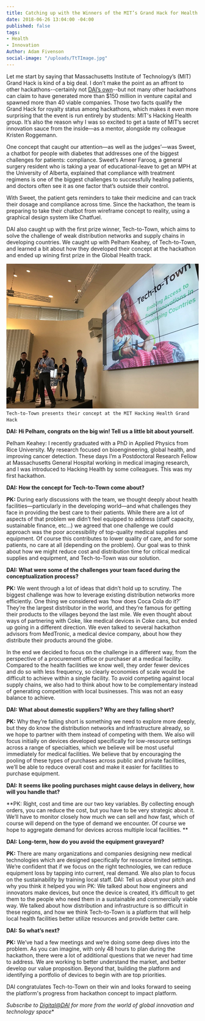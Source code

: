 ```yaml
---
title: Catching up with the Winners of the MIT’s Grand Hack for Health
date: 2018-06-26 13:04:00 -04:00
published: false
tags:
- Health
- Innovation
Author: Adam Fivenson
social-image: "/uploads/TtTImage.jpg"
---
```


Let me start by saying that Massachusetts Institute of Technology’s (MIT) Grand Hack is kind of a big deal. I don’t make the point as an affront to other hackathons--certainly not [DAI’s own](https://dai-global-digital.com/top-3-climate-change-concepts-from-the-2016-nasa-space-apps-challenge-bogota.html)--but not many other hackathons can claim to have generated more than $150 million in venture capital and spawned more than 40 viable companies. Those two facts qualify the Grand Hack for royalty status among hackathons, which makes it even more surprising that the event is run entirely by students: MIT's Hacking Health group. It’s also the reason why I was so excited to get a taste of MIT’s secret innovation sauce from the inside—as a mentor, alongside my colleague Kristen Roggemann. 

<!--more-->

One concept that caught our attention—as well as the judges’—was Sweet, a chatbot for people with diabetes that addresses one of the biggest challenges for patients: compliance. Sweet’s Ameer Farooq, a general surgery resident who is taking a year of educational-leave to get an MPH at the University of Alberta, explained that compliance with treatment regimens is one of the biggest challenges to successfully healing patients, and doctors often see it as one factor that’s outside their control. 

With Sweet, the patient gets reminders to take their medicine and can track their dosage and compliance across time. Since the hackathon, the team is preparing to take their chatbot from wireframe concept to reality, using a graphical design system like Chatfuel. 

DAI also caught up with the first prize winner, Tech-to-Town, which aims to solve the challenge of weak distribution networks and supply chains in developing countries. We caught up with Pelham Keahey, of Tech-to-Town, and learned a bit about how they developed their concept at the hackathon and ended up wining first prize in the Global Health track. 

![TtTImage.jpg](/uploads/TtTImage.jpg)`Tech-to-Town presents their concept at the MIT Hacking Health Grand Hack`

**DAI: Hi Pelham, congrats on the big win! Tell us a little bit about yourself.**

Pelham Keahey: I recently graduated with a PhD in Applied Physics from Rice University. My research focused on bioengineering, global health, and improving cancer detection. These days I’m a Postdoctoral Research Fellow at Massachusetts General Hospital working in medical imaging research, and I was introduced to Hacking Health by some colleagues. This was my first hackathon. 

**DAI: How the concept for Tech-to-Town come about?**

**PK:** During early discussions with the team, we thought deeply about health facilities—particularly in the developing world—and what challenges they face in providing the best care to their patients. While there are a lot of aspects of that problem we didn’t feel equipped to address (staff capacity, sustainable finance, etc…) we agreed that one challenge we could approach was the poor accessibility of top-quality medical supplies and equipment. Of course this contributes to lower quality of care, and for some patients, no care at all (depending on the problem). Our goal was to think about how we might reduce cost and distribution time for critical medical supplies and equipment, and Tech-to-Town was our solution. 

**DAI: What were some of the challenges your team faced during the conceptualization process?**

**PK:** We went through a lot of ideas that didn’t hold up to scrutiny. The biggest challenge was how to leverage existing distribution networks more efficiently. One thing we considered was ‘how does Coca Cola do it?’ They’re the largest distributor in the world, and they’re famous for getting their products to the villages beyond the last mile. We even thought about ways of partnering with Coke, like medical devices in Coke cans, but ended up going in a different direction. We even talked to several hackathon advisors from MedTronic, a medical device company, about how they distribute their products around the globe. 

In the end we decided to focus on the challenge in a different way, from the perspective of a procurement office or purchaser at a medical facility. Compared to the health facilities we know well, they order fewer devices and do so with less frequency, so clearly economies of scale would be difficult to achieve within a single facility. To avoid competing against local supply chains, we also had to think about how to be complementary instead of generating competition with local businesses. This was not an easy balance to achieve. 

**DAI: What about domestic suppliers? Why are they falling short?**

**PK:** Why they’re falling short is something we need to explore more deeply, but they do know the distribution networks and infrastructure already, so we hope to partner with them instead of competing with them. We also will focus initially on devices developed specifically for low-resource settings across a range of specialties, which we believe will be most useful immediately for medical facilities. We believe that by encouraging the pooling of these types of purchases across public and private facilities, we’ll be able to reduce overall cost and make it easier for facilities to purchase equipment.
 
**DAI: It seems like pooling purchases might cause delays in delivery, how will you handle that?**

**PK: Right, cost and time are our two key variables. By collecting enough orders, you can reduce the cost, but you have to be very strategic about it. We’ll have to monitor closely how much we can sell and how fast, which of course will depend on the type of demand we encounter. Of course we hope to aggregate demand for devices across multiple local facilities. **

**DAI: Long-term, how do you avoid the equipment graveyard?**

**PK:** There are many organizations and companies designing new medical technologies which are designed specifically for resource limited settings.  We’re confident that if we focus on the right technologies, we can reduce equipment loss by tapping into current, real demand. We also plan to focus on the sustainability by training local staff. 
DAI: Tell us about your pitch and why you think it helped you win
PK: We talked about how engineers and innovators make devices, but once the device is created, it’s difficult to get them to the people who need them in a sustainable and commercially viable way. We talked about how distribution and infrastructure is so difficult in these regions, and how we think Tech-to-Town is a platform that will help local health facilities better utilize resources and provide better care. 

**DAI: So what’s next?**

**PK:** We’ve had a few meetings and we’re doing some deep dives into the problem. As you can imagine, with only 48 hours to plan during the hackathon, there were a lot of additional questions that we never had time to address. We are working to better understand the market, and better develop our value proposition. Beyond that, building the platform and identifying a portfolio of devices to begin with are top priorities. 

DAI congratulates Tech-to-Town on their win and looks forward to seeing the platform's progress from hackathon concept to impact platform. 

*Subscribe to [Digital@DAI](https://confirmsubscription.com/h/r/066AFBA15492935C) for more from the world of global innovation and technology space**